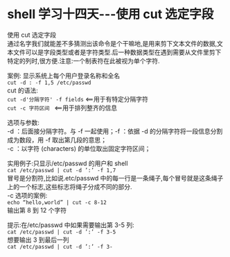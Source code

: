 # shell 学习十四天---使用 cut 选定字段

使用 cut 选定字段  
通过名字我们就能差不多猜测出该命令是个干嘛地,是用来剪下文本文件的数据,文本文件可以是字段类型或者是字符类型.后一种数据类型在遇到需要从文件里剪下特定的列时,很方便.注意:一个制表符在此被视为单个字符.
 
案例: 显示系统上每个用户登录名称和全名  
```cut -d : -f 1,5 /etc/passwd```   
cut 的语法:  
```cut -d'分隔字符' -f fields```  <==用于有特定分隔字符  
```cut -c 字符区间 ```            <==用于排列整齐的信息
 
选项与参数:  
-d  ：后面接分隔字符。与 -f 一起使用；-f  ：依据 -d 的分隔字符将一段信息分割成为数段，用 -f 取出第几段的意思；  
-c  ：以字符 (characters) 的单位取出固定字符区间；
 
实用例子:只显示/etc/passwd 的用户和 shell  
```cat /etc/passwd | cut -d ’:’ -f 1,7```  
冒号是分割符,比如说.etc/passwd 中的每一行是一条绳子,每个冒号就是这条绳子上的一个标志,这些标志将绳子分成不同的部分.  
-c 选项的案例:  
```echo “hello,world” | cut -c 8-12```  
输出第 8 到 12 个字符
 
提示:在/etc/passwd 中如果需要输出第 3-5 列:  
```cat /etc/passwd | cut -d ’:’ -f 3-5```  
想要输出 3 到最后一列  
```cat /etc/passwd | cut -d ’:’ -f 3-```